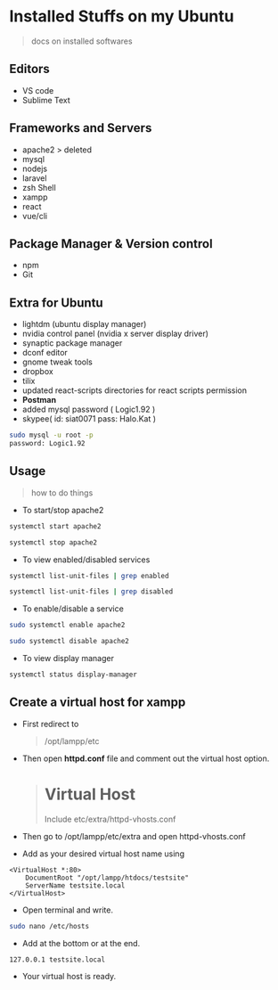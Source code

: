 # Installed Stuffs on my Ubuntu

> docs on installed softwares

## Editors

- VS code
- Sublime Text

## Frameworks and Servers

- apache2 > deleted
- mysql
- nodejs
- laravel
- zsh Shell
- xampp
- react
- vue/cli

## Package Manager & Version control

- npm
- Git

## Extra for Ubuntu

- lightdm (ubuntu display manager)
- nvidia control panel (nvidia x server display driver)
- synaptic package manager
- dconf editor
- gnome tweak tools
- dropbox
- tilix
- updated react-scripts directories for react scripts permission
- **Postman**
- added mysql password ( Logic1.92 )
- skypee( id: siat0071 pass: Halo.Kat )

```bash
sudo mysql -u root -p
password: Logic1.92
```

## Usage

> how to do things

- To start/stop apache2

```bash
systemctl start apache2

systemctl stop apache2
```

- To view enabled/disabled services

```bash
systemctl list-unit-files | grep enabled

systemctl list-unit-files | grep disabled
```

- To enable/disable a service

```bash
sudo systemctl enable apache2

sudo systemctl disable apache2
```

- To view display manager

```bash
systemctl status display-manager
```

## Create a virtual host for xampp

- First redirect to

  > /opt/lampp/etc

- Then open **httpd.conf** file and comment out the virtual host option.

  > # Virtual Host
  >
  > Include etc/extra/httpd-vhosts.conf

- Then go to /opt/lampp/etc/extra and open httpd-vhosts.conf

- Add as your desired virtual host name using

```shell
<VirtualHost *:80>
	DocumentRoot "/opt/lampp/htdocs/testsite"
	ServerName testsite.local
</VirtualHost>
```

- Open terminal and write.

```bash
sudo nano /etc/hosts
```

- Add at the bottom or at the end.

```bash
127.0.0.1 testsite.local
```

- Your virtual host is ready.
